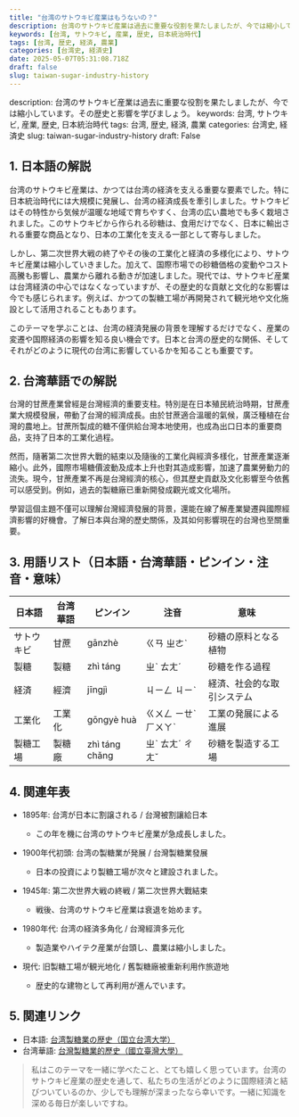 ```yaml
---
title: "台湾のサトウキビ産業はもうないの？"
description: 台湾のサトウキビ産業は過去に重要な役割を果たしましたが、今では縮小しています。その歴史と影響を学びましょう。
keywords: [台湾, サトウキビ, 産業, 歴史, 日本統治時代]
tags: [台湾, 歴史, 経済, 農業]
categories: [台湾史, 経済史]
date: 2025-05-07T05:31:08.718Z
draft: false
slug: taiwan-sugar-industry-history
---
```


description: 台湾のサトウキビ産業は過去に重要な役割を果たしましたが、今では縮小しています。その歴史と影響を学びましょう。
keywords: 台湾, サトウキビ, 産業, 歴史, 日本統治時代
tags: 台湾, 歴史, 経済, 農業
categories: 台湾史, 経済史
slug: taiwan-sugar-industry-history
draft: False

## 1. 日本語の解説

台湾のサトウキビ産業は、かつては台湾の経済を支える重要な要素でした。特に日本統治時代には大規模に発展し、台湾の経済成長を牽引しました。サトウキビはその特性から気候が温暖な地域で育ちやすく、台湾の広い農地でも多く栽培されました。このサトウキビから作られる砂糖は、食用だけでなく、日本に輸出される重要な商品となり、日本の工業化を支える一部として寄与しました。

しかし、第二次世界大戦の終了やその後の工業化と経済の多様化により、サトウキビ産業は縮小していきました。加えて、国際市場での砂糖価格の変動やコスト高騰も影響し、農業から離れる動きが加速しました。現代では、サトウキビ産業は台湾経済の中心ではなくなっていますが、その歴史的な貢献と文化的な影響は今でも感じられます。例えば、かつての製糖工場が再開発されて観光地や文化施設として活用されることもあります。

このテーマを学ぶことは、台湾の経済発展の背景を理解するだけでなく、産業の変遷や国際経済の影響を知る良い機会です。日本と台湾の歴史的な関係、そしてそれがどのように現代の台湾に影響しているかを知ることも重要です。

## 2. 台湾華語での解説

台灣的甘蔗產業曾經是台灣經濟的重要支柱。特別是在日本殖民統治時期，甘蔗產業大規模發展，帶動了台灣的經濟成長。由於甘蔗適合溫暖的氣候，廣泛種植在台灣的農地上。甘蔗所製成的糖不僅供給台灣本地使用，也成為出口日本的重要商品，支持了日本的工業化過程。

然而，隨著第二次世界大戰的結束以及隨後的工業化與經濟多樣化，甘蔗產業逐漸縮小。此外，國際市場糖價波動及成本上升也對其造成影響，加速了農業勞動力的流失。現今，甘蔗產業不再是台灣經濟的核心，但其歷史貢獻及文化影響至今依舊可以感受到。例如，過去的製糖廠已重新開發成觀光或文化場所。

學習這個主題不僅可以理解台灣經濟發展的背景，還能在線了解產業變遷與國際經濟影響的好機會。了解日本與台灣的歷史關係，及其如何影響現在的台灣也至關重要。

## 3. 用語リスト（日本語・台湾華語・ピンイン・注音・意味）

| 日本語     | 台湾華語 | ピンイン       | 注音      | 意味                       |
|------------|----------|---------------|-----------|----------------------------|
| サトウキビ | 甘蔗     | gānzhè        | ㄍㄢ ㄓㄜˋ | 砂糖の原料となる植物       |
| 製糖       | 製糖     | zhì táng      | ㄓˋ ㄊㄤˊ | 砂糖を作る過程             |
| 経済       | 經濟     | jīngjì        | ㄐㄧㄥ ㄐㄧˋ | 経済、社会的な取引システム |
| 工業化     | 工業化   | gōngyè huà    | ㄍㄨㄥ ㄧㄝˋ ㄏㄨㄚˋ | 工業の発展による進展      |
| 製糖工場   | 製糖廠   | zhì táng chǎng| ㄓˋ ㄊㄤˊ ㄔㄤˇ | 砂糖を製造する工場         |

## 4. 関連年表

- 1895年: 台湾が日本に割譲される / 台灣被割讓給日本
  - この年を機に台湾のサトウキビ産業が急成長しました。
  
- 1900年代初頭: 台湾の製糖業が発展 / 台灣製糖業發展
  - 日本の投資により製糖工場が次々と建設されました。
  
- 1945年: 第二次世界大戦の終戦 / 第二次世界大戰結束
  - 戦後、台湾のサトウキビ産業は衰退を始めます。
  
- 1980年代: 台湾の経済多角化 / 台灣經濟多元化
  - 製造業やハイテク産業が台頭し、農業は縮小しました。
  
- 現代: 旧製糖工場が観光地化 / 舊製糖廠被重新利用作旅遊地
  - 歴史的な建物として再利用が進んでいます。

## 5. 関連リンク

- 日本語: [台湾製糖業の歴史（国立台湾大学）](https://www.ntu.edu.tw/)
- 台湾華語: [台灣製糖業的歷史（國立臺灣大學）](https://www.ntu.edu.tw/)

> 私はこのテーマを一緒に学べたこと、とても嬉しく思っています。台湾のサトウキビ産業の歴史を通して、私たちの生活がどのように国際経済と結びついているのか、少しでも理解が深まったなら幸いです。一緒に知識を深める毎日が楽しいですね。